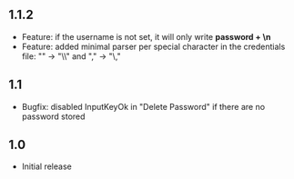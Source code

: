 ## 1.1.2
- Feature: if the username is not set, it will only write **password + \n**
- Feature: added minimal parser per special character in the credentials file: "\"  -> "\\\\" and ","  -> "\\,"

## 1.1
- Bugfix: disabled InputKeyOk in "Delete Password" if there are no password stored

## 1.0
- Initial release